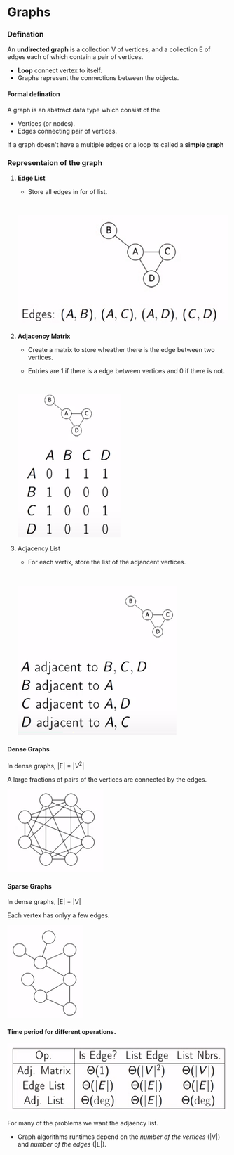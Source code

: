 # Graphs

### Defination

An **undirected graph** is a collection V of vertices, and a collection E of edges each of which contain a pair of vertices.

* **Loop** connect vertex to itself.
* Graphs represent the connections between the objects.

#### Formal defination

A graph is an abstract data type which consist of the

* Vertices (or nodes).
* Edges connecting pair of vertices.

If a graph doesn't have a multiple edges or a loop its called a **simple graph**

### Representaion of the graph

1. **Edge List**

	+ Store all edges in for of list.

		</br>

	![Edge List](images/edge_list.png)



2. **Adjacency Matrix**

	+ Create a matrix to store wheather there is the edge between two vertices.
	+ Entries are 1 if there is a edge between vertices and 0 if there is not.

		</br>

	![Adjacency Matrix](images/adjacency_matrix.png)



3. Adjacency List

	+ For each vertix, store the list of the adjancent vertices.

		</br>

	![Adjacency List](images/adjacency_list.png)


#### Dense Graphs

In dense graphs, |E| = |$V^2$|

A large fractions of pairs of the vertices are connected by the edges.

![Dense Graph](images/dense_graph.png)



#### Sparse Graphs

In dense graphs, |E| = |V|

Each vertex has onlyy a few edges.

![Sparse Graph](images/spares_graph.png)



#### Time period for different operations.

![Time peroid](images/time_for_different_operations.png)


For many of the problems we want the adjaency list.

- Graph algorithms runtimes depend on the *number of the vertices* (|V|) and *number of the edges* (|E|).